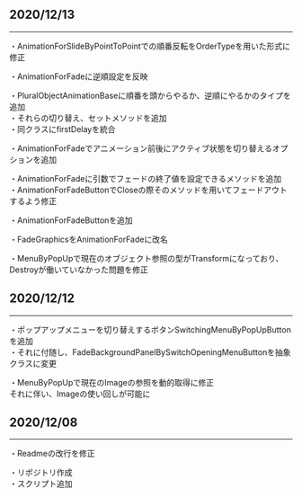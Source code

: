 ## 2020/12/13
---
・AnimationForSlideByPointToPointでの順番反転をOrderTypeを用いた形式に修正

・AnimationForFadeに逆順設定を反映

・PluralObjectAnimationBaseに順番を頭からやるか、逆順にやるかのタイプを追加  
・それらの切り替え、セットメソッドを追加  
・同クラスにfirstDelayを統合

・AnimationForFadeでアニメーション前後にアクティブ状態を切り替えるオプションを追加

・AnimationForFadeに引数でフェードの終了値を設定できるメソッドを追加  
・AnimationForFadeButtonでCloseの際そのメソッドを用いてフェードアウトするよう修正

・AnimationForFadeButtonを追加

・FadeGraphicsをAnimationForFadeに改名

・MenuByPopUpで現在のオブジェクト参照の型がTransformになっており、Destroyが働いていなかった問題を修正

## 2020/12/12
---
・ポップアップメニューを切り替えするボタンSwitchingMenuByPopUpButtonを追加  
・それに付随し、FadeBackgroundPanelBySwitchOpeningMenuButtonを抽象クラスに変更

・MenuByPopUpで現在のImageの参照を動的取得に修正  
  それに伴い、Imageの使い回しが可能に

## 2020/12/08
---
・Readmeの改行を修正

・リポジトリ作成  
・スクリプト追加